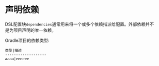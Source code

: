 声明依赖
========================
DSL配置块`dependencies`通常用来将一个或多个依赖指派给配置。外部依赖并不是为项目声明的唯一依赖。

Gradle项目的依赖类型:
```
类型|描述
-------------------
aaaa|eeeeee  
```
